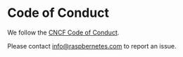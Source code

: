# Code of Conduct

We follow the [CNCF Code of Conduct](https://github.com/cncf/foundation/blob/main/code-of-conduct.md).

Please contact info@raspbernetes.com to report an issue.
